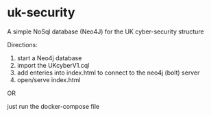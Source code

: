 # uk-security

A simple NoSql database (Neo4J) for the UK cyber-security structure


Directions:

1. start a Neo4j database
2. import the UKcyberV1.cql
3. add enteries into index.html to connect to the neo4j (bolt) server 
3. open/serve index.html

OR

just run the docker-compose file

